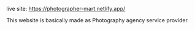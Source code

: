 live site: https://photographer-mart.netlify.app/


This website is basically made as Photography agency service provider.
